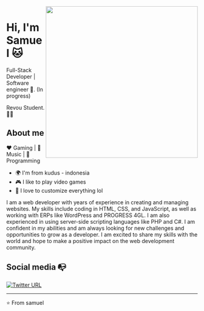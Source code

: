 <img align="right" width="400" height="400" src="https://revou-fsse-5.github.io/module-1-samuelindraw/images.jpg">


# Hi, I'm Samuel :cat:

Full-Stack Developer | Software engineer :robot:. (In progress)

Revou Student. :man_technologist:

## About me 

:heart: Gaming | :black_heart: Music | :blue_heart: Programming

- 🌍 I'm from kudus - indonesia
- :video_game: I like to play video games
- :gem: I love to customize everything lol

I am a web developer with years of experience in creating and managing websites. My skills include coding in HTML, CSS, and JavaScript, as well as working with ERPs like WordPress and PROGRESS 4GL. I am also experienced in using server-side scripting languages like PHP and C#. I am confident in my abilities and am always looking for new challenges and opportunities to grow as a developer. I am excited to share my skills with the world and hope to make a positive impact on the web development community.

## Social media :mailbox_with_no_mail:

[![Twitter URL](https://img.shields.io/twitter/url?color=%231DA1F2&label=follow&logo=twitter&logoColor=%231DA1F2&style=flat-square&url=https%3A%2F%2Fwww.reddit.com%2Fuser%2FFatChicken277)](https://twitter.com/)

---
⭐️ From samuel
